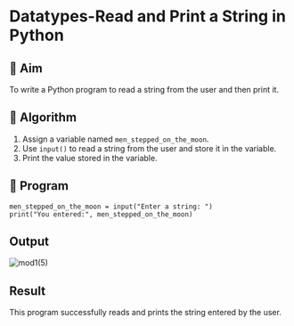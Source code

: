 # Datatypes-Read and Print a String in Python

## 🎯 Aim
To write a Python program to read a string from the user and then print it.

## 🧠 Algorithm
1. Assign a variable named `men_stepped_on_the_moon`.
2. Use `input()` to read a string from the user and store it in the variable.
3. Print the value stored in the variable.

## 🧾 Program
```
men_stepped_on_the_moon = input("Enter a string: ")
print("You entered:", men_stepped_on_the_moon)
```
## Output
![mod1(5)](https://github.com/user-attachments/assets/0b4e9837-bb8b-47cc-94fc-aa50fa30c062)

## Result
This program successfully reads and prints the string entered by the user.



